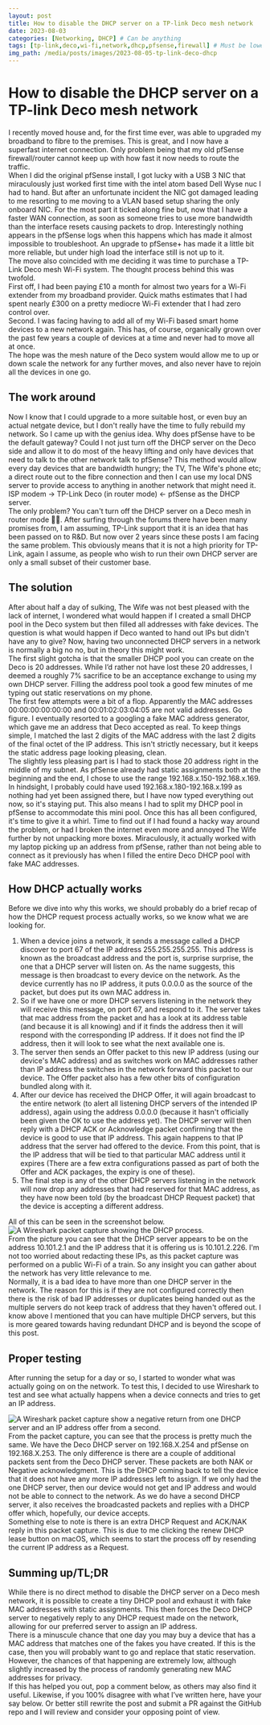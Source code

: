 ```yaml
---
layout: post
title: How to disable the DHCP server on a TP-link Deco mesh network
date: 2023-08-03
categories: [Networking, DHCP] # Can be anything
tags: [tp-link,deco,wi-fi,network,dhcp,pfsense,firewall] # Must be lowercase
img_path: /media/posts/images/2023-08-05-tp-link-deco-dhcp
---
```


 # How to disable the DHCP server on a TP-link Deco mesh network   
I recently moved house and, for the first time ever, was able to upgraded my broadband to fibre to the premises. This is great, and I now have a superfast internet connection. Only problem being that my old pfSense firewall/router cannot keep up with how fast it now needs to route the traffic.   
When I did the original pfSense install, I got lucky with a USB 3 NIC that miraculously just worked first time with the intel atom based Dell Wyse nuc I had to hand. But after an unfortunate incident the NIC got damaged leading to me resorting to me moving to a VLAN based setup sharing the only onboard NIC. For the most part it ticked along fine but, now that I have a faster WAN connection, as soon as someone tries to use more bandwidth than the interface resets causing packets to drop. Interestingly nothing appears in the pfSense logs when this happens which has made it almost impossible to troubleshoot. An upgrade to pfSense+ has made it a little bit more reliable, but under high load the interface still is not up to it.   
The move also coincided with me deciding it was time to purchase a TP-Link Deco mesh Wi-Fi system. The thought process behind this was twofold.   
First off, I had been paying £10 a month for almost two years for a Wi-Fi extender from my broadband provider. Quick maths estimates that I had spent nearly £300 on a pretty mediocre Wi-Fi extender that I had zero control over.    
Second. I was facing having to add all of my Wi-Fi based smart home devices to a new network again. This has, of course, organically grown over the past few years a couple of devices at a time and never had to move all at once.   
The hope was the mesh nature of the Deco system would allow me to up or down scale the network for any further moves, and also never have to rejoin all the devices in one go.   
 ## The work around   
Now I know that I could upgrade to a more suitable host, or even buy an actual netgate device, but I don't really have the time to fully rebuild my network. So I came up with the genius idea. Why does pfSense have to be the default gateway? Could I not just turn off the DHCP server on the Deco side and allow it to do most of the heavy lifting and only have devices that need to talk to the other network talk to pfSense? This method would allow every day devices that are bandwidth hungry; the TV, The Wife's phone etc; a direct route out to the fibre connection and then I can use my local DNS server to provide access to anything in another network that might need it.   
ISP modem → TP-Link Deco (in router mode) ← pfSense as the DHCP server.   
The only problem? You can't turn off the DHCP server on a Deco mesh in router mode 🤦🏽. After surfing through the forums there have been many promises from, I am assuming, TP-Link support that it is an idea that has been passed on to R&D. But now over 2 years since these posts I am facing the same problem. This obviously means that it is not a high priority for TP-Link, again I assume, as people who wish to run their own DHCP server are only a small subset of their customer base.   
 ## The solution   
After about half a day of sulking, The Wife was not best pleased with the lack of internet, I wondered what would happen if I created a small DHCP pool in the Deco system but then filled all addresses with fake devices. The question is what would happen if Deco wanted to hand out IPs but didn't have any to give? Now, having two unconnected DHCP servers in a network is normally a big no no, but in theory this might work.   
The first slight gotcha is that the smaller DHCP pool you can create on the Deco is 20 addresses. While I’d rather not have lost these 20 addresses, I deemed a roughly 7% sacrifice to be an acceptance exchange to using my own DHCP server. Filling the address pool took a good few minutes of me typing out static reservations on my phone.   
The first few attempts were a bit of a flop. Apparently the MAC addresses 00:00:00:00:00:00 and 00:01:02:03:04:05 are not valid addresses. Go figure. I eventually resorted to a googling a fake MAC address generator, which gave me an address that Deco accepted as real. To keep things simple, I matched the last 2 digits of the MAC address with the last 2 digits of the final octet of the IP address. This isn't strictly necessary, but it keeps the static address page looking pleasing, clean.   
The slightly less pleasing part is I had to stack those 20 address right in the middle of my subnet. As pfSense already had static assignments both at the beginning and the end, I chose to use the range 192.168.x.150-192.168.x.169. In hindsight, I probably could have used 192.168.x.180-192.168.x.199 as nothing had yet been assigned there, but I have now typed everything out now, so it's staying put. This also means I had to split my DHCP pool in pfSense to accommodate this mini pool. Once this has all been configured, it's time to give it a whirl. Time to find out if I had found a hacky way around the problem, or had I broken the internet even more and annoyed The Wife further by not unpacking more boxes. Miraculously, it actually worked with my laptop picking up an address from pfSense, rather than not being able to connect as it previously has when I filled the entire Deco DHCP pool with fake MAC addresses.   
 ## How DHCP actually works   
Before we dive into why this works, we should probably do a brief recap of how the DHCP request process actually works, so we know what we are looking for.   
1.  When a device joins a network, it sends a message called a DHCP discover to port 67 of the IP address 255.255.255.255. This address is known as the broadcast address and the port is, surprise surprise, the one that a DHCP server will listen on. As the name suggests, this message is then broadcast to every device on the network. As the device currently has no IP address, it puts 0.0.0.0 as the source of the packet, but does put its own MAC address in.   
2.  So if we have one or more DHCP servers listening in the network they will receive this message, on port 67, and respond to it. The server takes that mac address from the packet and has a look at its address table (and because it is all knowing) and if it finds the address then it will respond with the corresponding IP address. If it does not find the IP address, then it will look to see what the next available one is.   
3. The server then sends an Offer packet to this new IP address (using our device's MAC address) and as switches work on MAC addresses rather than IP address the switches in the network forward this packet to our device. The Offer packet also has a few other bits of configuration bundled along with it.   
4. After our device has received the DHCP Offer, it will again broadcast to the entire network (to alert all listening DHCP servers of the intended IP address), again using the address 0.0.0.0 (because it hasn't officially been given the OK to use the address yet). The DHCP server will then reply with a DHCP ACK or Acknowledge packet confirming that the device is good to use that IP address. This again happens to that IP address that the server had offered to the device. From this point, that is the IP address that will be tied to that particular MAC address until it expires (There are a few extra configurations passed as part of both the Offer and ACK packages, the expiry is one of these).   
5. The final step is any of the other DHCP servers listening in the network will now drop any addresses that had reserved for that MAC address, as they have now been told (by the broadcast DHCP Request packet) that the device is accepting a different address.   
   
All of this can be seen in the screenshot below.   
![A Wireshark packet capture showing the DHCP process.](normal_dhcp_request.png)    
From the picture you can see that the DHCP server appears to be on the address 10.101.2.1 and the IP address that it is offering us is 10.101.2.226. I'm not too worried about redacting these IPs, as this packet capture was performed on a public Wi-Fi of a train. So any insight you can gather about the network has very little relevance to me.   
Normally, it is a bad idea to have more than one DHCP server in the network. The reason for this is if they are not configured correctly then there is the risk of bad IP addresses or duplicates being handed out as the multiple servers do not keep track of address that they haven't offered out. I know above I mentioned that you can have multiple DHCP servers, but this is more geared towards having redundant DHCP and is beyond the scope of this post.    
 ## **Proper testing**   
After running the setup for a day or so, I started to wonder what was actually going on on the network. To test this, I decided to use Wireshark to test and see what actually happens when a device connects and tries to get an IP address. 
   
![A Wireshark packet capture show a negative return from one DHCP server and an IP address offer from a second.](double_dhcp.png)    
From the packet capture, you can see that the process is pretty much the same. We have the Deco DHCP server on 192.168.X.254 and pfSense on 192.168.X.253. The only difference is there are a couple of additional packets sent from the Deco DHCP server. These packets are both NAK or Negative acknowledgment. This is the DHCP coming back to tell the device that it does not have any more IP addresses left to assign. If we only had the one DHCP server, then our device would not get and IP address and would not be able to connect to the network. As we do have a second DHCP server, it also receives the broadcasted packets and replies with a DHCP offer which, hopefully, our device accepts.   
Something else to note is there is an extra DHCP Request and ACK/NAK reply in this packet capture. This is due to me clicking the renew DHCP lease button on macOS, which seems to start the process off by resending the current IP address as a Request.   
 ## **Summing up/TL;DR**   
While there is no direct method to disable the DHCP server on a Deco mesh network, it is possible to create a tiny DHCP pool and exhaust it with fake MAC addresses with static assignments. This then forces the Deco DHCP server to negatively reply to any DHCP request made on the network, allowing for our preferred server to assign an IP address.   
There is a minuscule chance that one day you may buy a device that has a MAC address that matches one of the fakes you have created. If this is the case, then you will probably want to go and replace that static reservation. However, the chances of that happening are extremely low, although slightly increased by the process of randomly generating new MAC addresses for privacy.   
If this has helped you out, pop a comment below, as others may also find it useful. Likewise, if you 100% disagree with what I’ve written here, have your say below. Or better still rewrite the post and submit a PR against the GitHub repo and I will review and consider your opposing point of view.   
